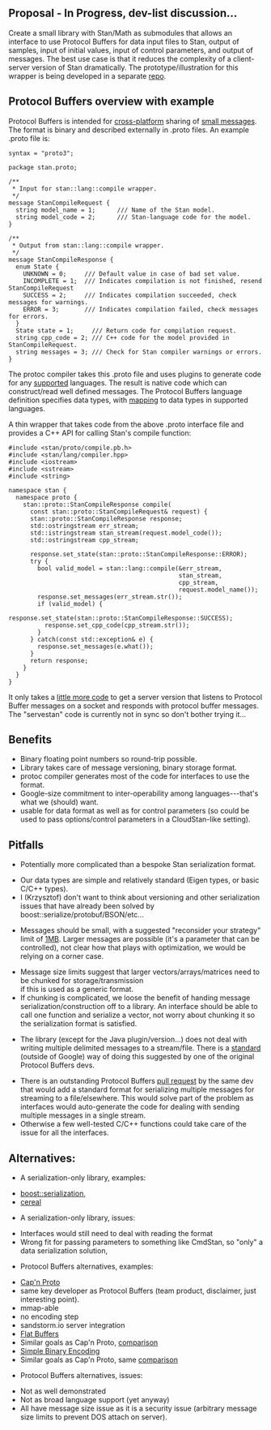 ## Proposal - In Progress,  dev-list discussion...

Create a small library with Stan/Math as submodules that allows an interface to use Protocol Buffers for data input files to Stan, output of samples, input of initial values, input of control parameters, and output of messages.  The best use case is that it reduces the complexity of a client-server version of Stan dramatically. The prototype/illustration for this wrapper is being developed in a separate [repo](github.com/sakrejda/protostan).    

##  Protocol Buffers overview with example
Protocol Buffers is intended for [cross-platform](https://developers.google.com/protocol-buffers/docs/overview#what-are-protocol-buffers) sharing of [small messages](https://developers.google.com/protocol-buffers/docs/techniques#large-data).  The format is binary and described externally in .proto files.  An example .proto file is:

~~~
syntax = "proto3";

package stan.proto;

/**
 * Input for stan::lang::compile wrapper.  
 */
message StanCompileRequest {
  string model_name = 1;      /// Name of the Stan model.
  string model_code = 2;      /// Stan-language code for the model.
}

/**
 * Output from stan::lang::compile wrapper.  
 */
message StanCompileResponse {
  enum State {
    UNKNOWN = 0;     /// Default value in case of bad set value.
    INCOMPLETE = 1;  /// Indicates compilation is not finished, resend StanCompileRequest
    SUCCESS = 2;     /// Indicates compilation succeeded, check messages for warnings.
    ERROR = 3;       /// Indicates compilation failed, check messages for errors.
  }
  State state = 1;     /// Return code for compilation request.
  string cpp_code = 2; /// C++ code for the model provided in StanCompileRequest.
  string messages = 3; /// Check for Stan compiler warnings or errors.
}
~~~

The protoc compiler takes this .proto file and uses plugins to generate code for any [supported](https://developers.google.com/protocol-buffers/docs/reference/overview) languages.  The result is native code which can construct/read well defined messages.  The Protocol Buffers language definition specifies data types, with [mapping](https://developers.google.com/protocol-buffers/docs/proto3#scalar) to data types in supported languages.  

A thin wrapper that takes code from the above .proto interface file and provides a C++ API for calling Stan's compile function:

~~~
#include <stan/proto/compile.pb.h>
#include <stan/lang/compiler.hpp>
#include <iostream>
#include <sstream>
#include <string>

namespace stan {
  namespace proto {
    stan::proto::StanCompileResponse compile(
      const stan::proto::StanCompileRequest& request) {
      stan::proto::StanCompileResponse response;
      std::ostringstream err_stream;
      std::istringstream stan_stream(request.model_code());
      std::ostringstream cpp_stream;

      response.set_state(stan::proto::StanCompileResponse::ERROR);
      try {
        bool valid_model = stan::lang::compile(&err_stream,
                                               stan_stream,
                                               cpp_stream,
                                               request.model_name());
        response.set_messages(err_stream.str());
        if (valid_model) {
          response.set_state(stan::proto::StanCompileResponse::SUCCESS);
          response.set_cpp_code(cpp_stream.str());
        }
      } catch(const std::exception& e) {
        response.set_messages(e.what());
      }
      return response;
    }
  }
}
~~~

It only takes a [little more code](https://github.com/sakrejda/servestan/blob/master/src/servestan/servestan.cpp) to get a server version that listens to Protocol Buffer messages on a socket and responds with protocol buffer messages.  The "servestan" code is currently not in sync so don't bother trying it...

## Benefits

* Binary floating point numbers so round-trip possible.
* Library takes care of message versioning, binary storage format.
* protoc compiler generates most of the code for interfaces to use the format.
* Google-size commitment to inter-operability among languages---that's what we (should) want.
* usable for data format as well as for control parameters (so could be used to pass options/control parameters in a CloudStan-like setting).

## Pitfalls

* Potentially more complicated than a bespoke Stan serialization format.
 - Our data types are simple and relatively standard (Eigen types, or basic C/C++ types).
 - I (Krzysztof) don't want to think about versioning and other serialization issues that have already been solved by boost::serialize/protobuf/BSON/etc...
* Messages should be small, with a suggested "reconsider your strategy" limit of [1MB](https://developers.google.com/protocol-buffers/docs/techniques#large-data).  Larger messages are possible (it's a parameter that can be controlled), not clear how that plays with optimization, we would be relying on a corner case.
 - Message size limits suggest that larger vectors/arrays/matrices need to be chunked for storage/transmission    
   if this is used as a generic format.
 - If chunking is complicated, we loose the benefit of handing message serialization/construction off to a 
   library.  An interface should be able to call one function and serialize a vector, not worry about chunking 
   it so the serialization format is satisfied.  
* The library (except for the Java plugin/version...) does not deal with writing multiple delimited messages to a stream/file. There is a [standard](http://stackoverflow.com/questions/2340730/are-there-c-equivalents-for-the-protocol-buffers-delimited-i-o-functions-in-ja) (outside of Google) way of doing this suggested by one of the original Protocol Buffers devs.  
 - There is an outstanding Protocol Buffers [pull request](https://github.com/google/protobuf/pull/710) by the same dev that would add a standard format for serializing multiple messages for streaming to a file/elsewhere.  This would solve part of the problem as interfaces would auto-generate the code for dealing with sending multiple messages in a single stream.
 - Otherwise a few well-tested C/C++ functions could take care of the issue for all the interfaces.

## Alternatives:

* A serialization-only library, examples:
 - [boost::serialization](http://www.boost.org/doc/libs/1_60_0/libs/serialization/doc/index.html), 
 - [cereal](http://uscilab.github.io/cereal/serialization_archives.html)  
* A serialization-only library, issues:
 - Interfaces would still need to deal with reading the format
 - Wrong fit for passing parameters to something like CmdStan, so "only" a data serialization solution, 
* Protocol Buffers alternatives, examples:
 - [Cap'n Proto](https://capnproto.org) 
  - same key developer as Protocol Buffers (team product, disclaimer, just interesting point).
  - mmap-able
  - no encoding step
  - sandstorm.io server integration
 - [Flat Buffers](http://google-opensource.blogspot.com/2014/06/flatbuffers-memory-efficient.html)
  - Similar goals as Cap'n Proto, [comparison](https://capnproto.org/news/2014-06-17-capnproto-flatbuffers-sbe.html)
 - [Simple Binary Encoding](http://mechanical-sympathy.blogspot.com/2014/05/simple-binary-encoding.html)
  - Similar goals as Cap'n Proto, same [comparison](https://capnproto.org/news/2014-06-17-capnproto-flatbuffers-sbe.html)
* Protocol Buffers alternatives, issues:
 - Not as well demonstrated
 - Not as broad language support (yet anyway)
 - All have message size issue as it is a security issue (arbitrary message size limits to prevent DOS attach on server).